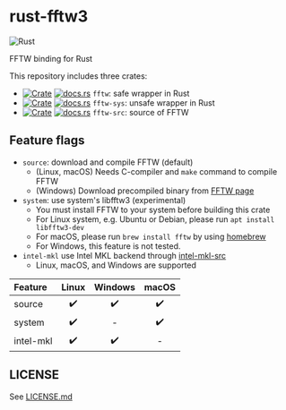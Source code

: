 rust-fftw3
===========
![Rust](https://github.com/rust-math/fftw/workflows/Rust/badge.svg)

FFTW binding for Rust

This repository includes three crates:

- [![Crate](http://meritbadge.herokuapp.com/fftw)](https://crates.io/crates/fftw)
  [![docs.rs](https://docs.rs/fftw/badge.svg)](https://docs.rs/fftw)
  `fftw`: safe wrapper in Rust
- [![Crate](http://meritbadge.herokuapp.com/fftw-sys)](https://crates.io/crates/fftw-sys)
  [![docs.rs](https://docs.rs/fftw-sys/badge.svg)](https://docs.rs/fftw-sys)
  `fftw-sys`: unsafe wrapper in Rust
- [![Crate](http://meritbadge.herokuapp.com/fftw-src)](https://crates.io/crates/fftw-src)
  [![docs.rs](https://docs.rs/fftw-src/badge.svg)](https://docs.rs/fftw-src)
  `fftw-src`: source of FFTW


Feature flags
--------------

- `source`: download and compile FFTW (default)
    - (Linux, macOS) Needs C-compiler and `make` command to compile FFTW
    - (Windows) Download precompiled binary from [FFTW page](http://www.fftw.org/install/windows.html)
- `system`: use system's libfftw3 (experimental)
    - You must install FFTW to your system before building this crate
    - For Linux system, e.g. Ubuntu or Debian, please run `apt install libfftw3-dev`
    - For macOS, please run `brew install fftw` by using [homebrew](https://github.com/Homebrew/brew) 
    - For Windows, this feature is not tested.
- `intel-mkl` use Intel MKL backend through [intel-mkl-src](https://github.com/termoshtt/rust-intel-mkl)
    - Linux, macOS, and Windows are supported

|Feature  | Linux | Windows | macOS |
|:--------|:-----:|:-------:|:-----:|
|source   |✔️      |✔️        |✔️      |
|system   |✔️      |-        |✔️      |
|intel-mkl|✔️      |✔️        |-      |

LICENSE
--------
See [LICENSE.md](./LICENSE.md)
